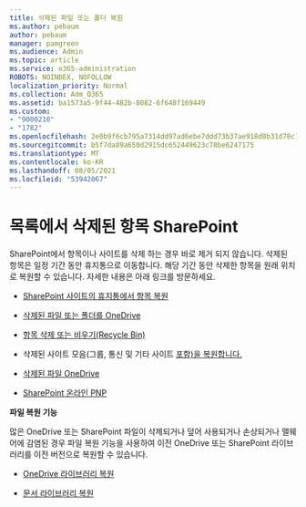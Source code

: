 ```yaml
---
title: 삭제된 파일 또는 폴더 복원
ms.author: pebaum
author: pebaum
manager: pamgreen
ms.audience: Admin
ms.topic: article
ms.service: o365-administration
ROBOTS: NOINDEX, NOFOLLOW
localization_priority: Normal
ms.collection: Adm_O365
ms.assetid: ba1573a5-9f44-482b-8082-6f648f169449
ms.custom:
- "9000210"
- "1782"
ms.openlocfilehash: 2e0b9f6cb795a7314dd97ad6ebe7ddd73b37ae918d8b31d78c150945c8a9dfd1
ms.sourcegitcommit: b5f7da89a650d2915dc652449623c78be6247175
ms.translationtype: MT
ms.contentlocale: ko-KR
ms.lasthandoff: 08/05/2021
ms.locfileid: "53942067"
---
```

# <a name="restore-deleted-items-from-sharepoint"></a>목록에서 삭제된 항목 SharePoint

SharePoint에서 항목이나 사이트를 삭제 하는 경우 바로 제거 되지 않습니다. 삭제된 항목은 일정 기간 동안 휴지통으로 이동합니다. 해당 기간 동안 삭제한 항목을 원래 위치로 복원할 수 있습니다. 자세한 내용은 아래 링크를 방문하세요.

- [SharePoint 사이트의 휴지통에서 항목 복원](https://support.microsoft.com/office/restore-items-in-the-recycle-bin-that-were-deleted-from-sharepoint-or-teams-6df466b6-55f2-4898-8d6e-c0dff851a0be)

- [삭제된 파일 또는 폴더를 OneDrive](https://support.office.com/article/Restore-deleted-files-or-folders-in-OneDrive-949ada80-0026-4db3-a953-c99083e6a84f)

- [항목 삭제 또는 비우기(Recycle Bin)](https://support.office.com/article/delete-items-or-empty-the-recycle-bin-of-a-sharepoint-site-2e713599-d13e-40d6-96dc-66f0a366f74e#ID0EAADAAA=Online)

- 삭제된 사이트 모음(그룹, 통신 및 기타 사이트 [포함)을 복원합니다.](https://docs.microsoft.com/sharepoint/restore-deleted-site-collection )

- [삭제된 파일 OneDrive](https://docs.microsoft.com/onedrive/restore-deleted-onedrive)

- [SharePoint 온라인 PNP](https://docs.microsoft.com/powershell/sharepoint/sharepoint-pnp/sharepoint-pnp-cmdlets?view=sharepoint-ps)

**파일 복원 기능**

많은 OneDrive 또는 SharePoint 파일이 삭제되거나 덮어 사용되거나 손상되거나 맬웨어에 감염된 경우 파일 복원 기능을 사용하여 이전 OneDrive 또는 SharePoint 라이브러리를 이전 버전으로 복원할 수 있습니다.

- [OneDrive 라이브러리 복원](https://support.office.com/article/restore-your-onedrive-fa231298-759d-41cf-bcd0-25ac53eb8a150)

- [문서 라이브러리 복원](https://support.office.com/article/restore-a-document-library-317791c3-8bd0-4dfd-8254-3ca90883d39a)
